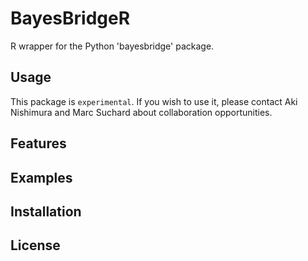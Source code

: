 # BayesBridgeR

R wrapper for the Python 'bayesbridge' package.

## Usage

This package is `experimental`.  If you wish to use it, please contact Aki Nishimura and Marc Suchard about collaboration opportunities.

## Features

## Examples

## Installation

## License

